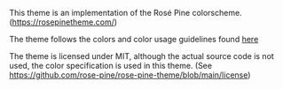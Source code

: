This theme is an implementation of the Rosé Pine colorscheme. (https://rosepinetheme.com/)

The theme follows the colors and color usage guidelines found [here](https://rosepinetheme.com/palette)

The theme is licensed under MIT, although the actual source code is not used, the color specification is used in this theme. (See https://github.com/rose-pine/rose-pine-theme/blob/main/license)